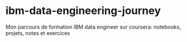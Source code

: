 # ibm-data-engineering-journey
Mon parcours de formation IBM data engineer sur coursera: notebooks, projets, notes et exercices
